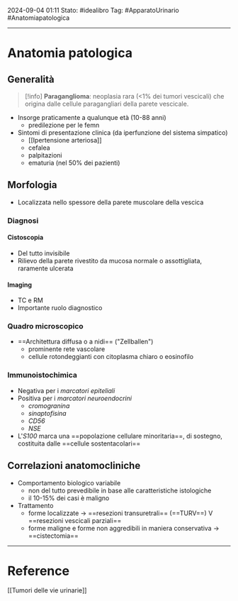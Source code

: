 2024-09-04 01:11
Stato: #idealibro 
Tag: #ApparatoUrinario #Anatomiapatologica 

---
# Anatomia patologica
## Generalità
>[!info]
>**Paraganglioma**: neoplasia rara (<1% dei tumori vescicali) che origina dalle cellule paragangliari della parete vescicale.
- Insorge praticamente a qualunque età (10-88 anni)
	- predilezione per le femn
- Sintomi di presentazione clinica (da iperfunzione del sistema simpatico)
	- [[Ipertensione arteriosa]]
	- cefalea
	- palpitazioni
	- ematuria (nel 50% dei pazienti)
## Morfologia
- Localizzata nello spessore della parete muscolare della vescica
### Diagnosi
#### Cistoscopia
- Del tutto invisibile
- Rilievo della parete rivestito da mucosa normale o assottigliata, raramente ulcerata
#### Imaging
- TC e RM
- Importante ruolo diagnostico
### Quadro microscopico
- ==Architettura diffusa o a nidi== ("Zellballen")
	- prominente rete vascolare
	- cellule rotondeggianti con citoplasma chiaro o eosinofilo
### Immunoistochimica
- Negativa per i *marcatori epiteliali*
- Positiva per i *marcatori neuroendocrini*
	- *cromogranina*
	- *sinaptofisina*
	- *CD56*
	- *NSE*
- L'*S100* marca una ==popolazione cellulare minoritaria==, di sostegno, costituita dalle ==cellule sostentacolari==
## Correlazioni anatomocliniche
- Comportamento biologico variabile
	- non del tutto prevedibile in base alle caratteristiche istologiche
	- il 10-15% dei casi è maligno
- Trattamento
	- forme localizzate → ==resezioni transuretrali== (==TURV==) V ==resezioni vescicali parziali==
	- forme maligne e forme non aggredibili in maniera conservativa → ==cistectomia==






---
# Reference
[[Tumori delle vie urinarie]]
